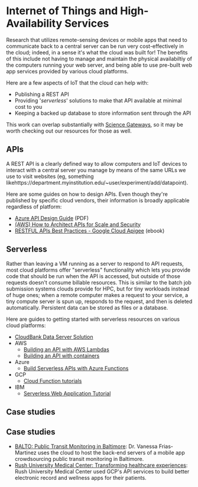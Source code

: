 
# Internet of Things and High-Availability Services

Research that utilizes remote-sensing devices or mobile apps that need to communicate back to a central server can be run very cost-effectively in the cloud; indeed, in a sense it's what the cloud was built for! The benefits of this include not having to manage and maintain the physical availabiltiy of the computers running your web server, and being able to use pre-built web app services provided by various cloud platforms.


Here are a few aspects of IoT that the cloud can help with:
- Publishing a REST API
- Providing '*serverless*' solutions to make that API available at minimal cost to you
- Keeping a backed up database to store information sent through the API

This work can overlap substantially with [Science Gateways](../gateways), so it may be worth checking out our resources for those as well.

## APIs

A REST API is a clearly defined way to allow computers and IoT devices to interact with a central server you manage by means of the same URLs we use to visit websites (eg, something likehttps://department.myinstitution.edu/~user/experiment/add/datapoint).

Here are some guides on how to design APIs. Even though they're published by specific cloud vendors, their information is broadly applicable regardless of platform:

- [Azure API Design Guide](https://azure.microsoft.com/mediahandler/files/resourcefiles/api-design/Azure_API-Design_Guide_eBook.pdf) (PDF)
- [(AWS) How to Architect APIs for Scale and Security](https://aws.amazon.com/blogs/architecture/how-to-architect-apis-for-scale-and-security/)
- [RESTFUL APIs Best Practices - Google Cloud Apigee](https://apigee.com/about/cp/rest-api-best-practices) (ebook)

## Serverless

Rather than leaving a VM running as a server to respond to API requests, most cloud platforms offer "serverless" functionality which lets you provide code that should be run when the API is accessed, but outside of those requests doesn't consume billable resources. This is similar to the batch job submission systems clouds provide for HPC, but for tiny workloads instead of huge ones; when a remote computer makes a request to your service, a tiny compute server is spun up, responds to the request, and then is deleted automatically. Persistent data can be stored as files or a database.

Here are guides to getting started with serverless resources on various cloud platforms:

- [CloudBank Data Server Solution](../../solutions/cbs-data-server/)
- AWS
    - [Building an API with AWS Lambdas](https://docs.aws.amazon.com/apigateway/latest/developerguide/http-api-dynamo-db.html)
    - [Building an API with containers](https://docs.aws.amazon.com/apigateway/latest/developerguide/http-api-private-integration.html)
- Azure
    - [Build Serverless APIs with Azure Functions](https://docs.microsoft.com/en-us/learn/modules/build-api-azure-functions/)
- GCP
    - [Cloud Function tutorials](https://cloud.google.com/functions/docs/tutorials)
- IBM
    - [Serverless Web Application Tutorial](https://cloud.ibm.com/docs/solution-tutorials?topic=solution-tutorials-serverless-api-webapp)

## Case studies
## Case studies

- [BALTO: Public Transit Monitoring in Baltimore](https://www.cloudbank.org/training/rroccet21-public-transit-monitoring-baltimore): Dr. Vanessa Frias-Martinez uses the cloud to host the back-end servers of a mobile app crowdsourcing public transit monitoring in Baltimore.
- [Rush University Medical Center: Transforming healthcare experiences](https://cloud.google.com/customers/rush-university-medical-center): Rush University Medical Center used GCP's API services to build better electronic record and wellness apps for their patients.

